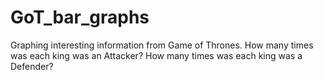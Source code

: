 # GoT_bar_graphs
Graphing interesting information from Game of Thrones. How many times was each king was an Attacker? How many times was each king was a Defender?
